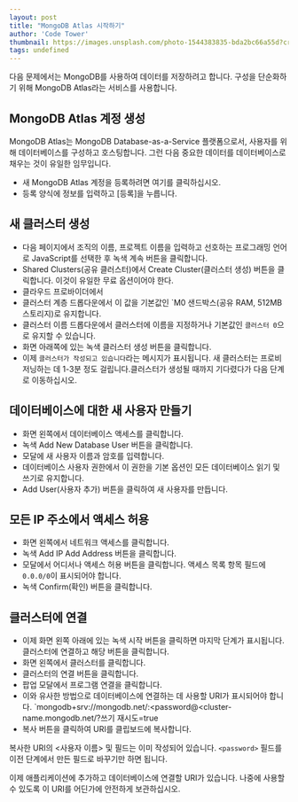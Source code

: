 ```yaml
---
layout: post
title: "MongoDB Atlas 시작하기"
author: 'Code Tower'
thumbnail: https://images.unsplash.com/photo-1544383835-bda2bc66a55d?crop=entropy&cs=tinysrgb&fit=max&fm=jpg&ixid=MXwxMTc3M3wwfDF8c2VhcmNofDF8fG1vbmdvfGVufDB8fHw&ixlib=rb-1.2.1&q=80&w=2000
tags: undefined
---
```



다음 문제에서는 MongoDB를 사용하여 데이터를 저장하려고 합니다. 구성을 단순화하기 위해 MongoDB Atlas라는 서비스를 사용합니다.

## MongoDB Atlas 계정 생성

MongoDB Atlas는 MongoDB Database-as-a-Service 플랫폼으로서, 사용자를 위해 데이터베이스를 구성하고 호스팅합니다. 그런 다음 중요한 데이터를 데이터베이스로 채우는 것이 유일한 임무입니다.

- 새 MongoDB Atlas 계정을 등록하려면 여기를 클릭하십시오.
- 등록 양식에 정보를 입력하고 [등록]을 누릅니다.

## 새 클러스터 생성

- 다음 페이지에서 조직의 이름, 프로젝트 이름을 입력하고 선호하는 프로그래밍 언어로 JavaScript를 선택한 후 녹색 계속 버튼을 클릭합니다.
- Shared Clusters(공유 클러스터)에서 Create Cluster(클러스터 생성) 버튼을 클릭합니다. 이것이 유일한 무료 옵션이어야 한다.
- 클라우드 프로바이더에서
- 클러스터 계층 드롭다운에서 이 값을 기본값인 `M0 샌드박스(공유 RAM, 512MB 스토리지)로 유지합니다.
- 클러스터 이름 드롭다운에서 클러스터에 이름을 지정하거나 기본값인 `클러스터 0`으로 유지할 수 있습니다.
- 화면 아래쪽에 있는 녹색 클러스터 생성 버튼을 클릭합니다.
- 이제 `클러스터가 작성되고 있습니다`라는 메시지가 표시됩니다. 새 클러스터는 프로비저닝하는 데 1-3분 정도 걸립니다.클러스터가 생성될 때까지 기다렸다가 다음 단계로 이동하십시오.

## 데이터베이스에 대한 새 사용자 만들기

- 화면 왼쪽에서 데이터베이스 액세스를 클릭합니다.
- 녹색 Add New Database User 버튼을 클릭합니다.
- 모달에 새 사용자 이름과 암호를 입력합니다.
- 데이터베이스 사용자 권한에서 이 권한을 기본 옵션인 모든 데이터베이스 읽기 및 쓰기로 유지합니다.
- Add User(사용자 추가) 버튼을 클릭하여 새 사용자를 만듭니다.

## 모든 IP 주소에서 액세스 허용

- 화면 왼쪽에서 네트워크 액세스를 클릭합니다.
- 녹색 Add IP Add Address 버튼을 클릭합니다.
- 모달에서 어디서나 액세스 허용 버튼을 클릭합니다. 액세스 목록 항목 필드에 `0.0.0/0`이 표시되어야 합니다.
- 녹색 Confirm(확인) 버튼을 클릭합니다.

## 클러스터에 연결

- 이제 화면 왼쪽 아래에 있는 녹색 시작 버튼을 클릭하면 마지막 단계가 표시됩니다. 클러스터에 연결하고 해당 버튼을 클릭합니다.
- 화면 왼쪽에서 클러스터를 클릭합니다.
- 클러스터의 연결 버튼을 클릭합니다.
- 팝업 모달에서 프로그램 연결을 클릭합니다.
- 이와 유사한 방법으로 데이터베이스에 연결하는 데 사용할 URI가 표시되어야 합니다. `mongodb+srv://mongodb.net/:<password@<cluster-name.mongodb.net/?쓰기 재시도=true
- 복사 버튼을 클릭하여 URI를 클립보드에 복사합니다.

복사한 URI의 <사용자 이름><cluster-name> 및 <db-name> 필드는 이미 작성되어 있습니다. `<password>` 필드를 이전 단계에서 만든 필드로 바꾸기만 하면 됩니다.

이제 애플리케이션에 추가하고 데이터베이스에 연결할 URI가 있습니다. 나중에 사용할 수 있도록 이 URI를 어딘가에 안전하게 보관하십시오.
